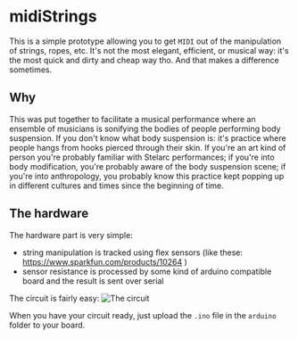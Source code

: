 # midiStrings
This is a simple prototype allowing you to get `MIDI` out of the manipulation of strings, ropes, etc. It's not the most elegant, efficient, or musical way: it's the most quick and dirty and cheap way tho. And that makes a difference sometimes.

## Why
This was put together to facilitate a musical performance where an ensemble of musicians is sonifying the bodies of people performing body suspension.
If you don't know what body suspension is: it's practice where people hangs from hooks pierced through their skin. If you're an art kind of person you're probably familiar with Stelarc performances; if you're into body modification, you're probably aware of the body suspension scene; if you're into anthropology, you probably know this practice kept popping up in different cultures and times since the beginning of time.

## The hardware
The hardware part is very simple:
* string manipulation is tracked using flex sensors (like these: https://www.sparkfun.com/products/10264 )
* sensor resistance is processed by some kind of arduino compatible board and the result is sent over serial

The circuit is fairly easy:
![The circuit](./flexSensorCirctuit.svg)

When you have your circuit ready, just upload the `.ino` file in the `arduino` folder to your board.